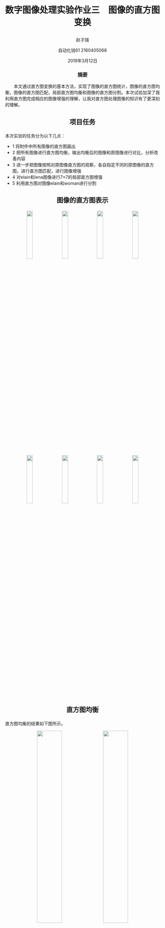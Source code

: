 # <p align="center"> 数字图像处理实验作业三　图像的直方图变换 </p>

<p align="center"> 赵子瑞 </p>
<p align="center"> 自动化钱61  2160405068 </p>
<p align="center"> 2019年3月12日 </p>

### <p align="center"> 摘要 </p>
　　本文通过直方图变换的基本方法，实现了图像的直方图统计，图像的直方图均衡，图像的直方图匹配，局部直方图均衡和图像的直方图分割。本次试验加深了我利用直方图完成相应的图像增强的理解，让我对直方图处理图像的知识有了更深刻的理解。
  
## <p align="center"> 项目任务 </p>

本次实验的任务分为以下几点：
* 1 将附件中所有图像的直方图画出
* 2 把所有图像进行直方图均衡，输出均衡后的图像和原图像进行对比，分析改善内容
* 3 进一步把图像按照对原图像直方图的观察，各自指定不同的原图像的直方图，进行直方图匹配，进行图像增强
* 4 对elain和lena图像进行7×7的局部直方图增强
* 5 利用直方图对图像elain和woman进行分割


## <p align="center"> 图像的直方图表示 </p>
<p align="center"> <img src="https://raw.githubusercontent.com/1989Ryan/hw3/master/images/project3/lena.bmp" height="20%" width="20%" />　<img src="https://raw.githubusercontent.com/1989Ryan/hw3/master/images/project3/elain.bmp" height="20%" width="20%" />　<img src="https://raw.githubusercontent.com/1989Ryan/hw3/master/images/project3/woman.bmp" height="20%" width="20%" />　<img src="https://raw.githubusercontent.com/1989Ryan/hw3/master/images/project3/citywall.bmp" height="20%" width="20%" /></p>
<p align="center"> <img src="https://raw.githubusercontent.com/1989Ryan/hw3/master/images/project3/lena_hist.png" height="20%" width="20%" />　<img src="https://raw.githubusercontent.com/1989Ryan/hw3/master/images/project3/elain_hist.png" height="20%" width="20%" />　<img src="https://raw.githubusercontent.com/1989Ryan/hw3/master/images/project3/woman_hist.png" height="20%" width="20%" />　<img src="https://raw.githubusercontent.com/1989Ryan/hw3/master/images/project3/citywall_hist.png" height="20%" width="20%" /></p>

## <p align="center"> 直方图均衡 </p>

直方图均衡的结果如下图所示。

<p align="center"> <img src="https://raw.githubusercontent.com/1989Ryan/hw3/master/images/result_lena.bmp" height="40%" width="40%" />　<img src="https://raw.githubusercontent.com/1989Ryan/hw3/master/images/result_elain.bmp" height="40%" width="40%" />　</p>
<p align="center"> <img src="https://raw.githubusercontent.com/1989Ryan/hw3/master/images/result_lena_hist.png" height="40%" width="40%" />　<img src="https://raw.githubusercontent.com/1989Ryan/hw3/master/images/result_elain_hist.png" height="40%" width="40%" />　</p>
<p align="center"><img src="https://raw.githubusercontent.com/1989Ryan/hw3/master/images/result_woman.bmp" height="40%" width="40%" />　<img src="https://raw.githubusercontent.com/1989Ryan/hw3/master/images/result_citywall.bmp" height="40%" width="40%" /></p>
<p align="center"><img src="https://raw.githubusercontent.com/1989Ryan/hw3/master/images/result_woman_hist.png" height="40%" width="40%" />　<img src="https://raw.githubusercontent.com/1989Ryan/hw3/master/images/result_citywall_hist.png" height="40%" width="40%" /></p>
<p align="center"> <img src="https://raw.githubusercontent.com/1989Ryan/hw3/master/images/result_lena1.bmp" height="40%" width="40%" />　<img src="https://raw.githubusercontent.com/1989Ryan/hw3/master/images/result_elain1.bmp" height="40%" width="40%" />　</p>
<p align="center"> <img src="https://raw.githubusercontent.com/1989Ryan/hw3/master/images/result_lena1_hist.png" height="40%" width="40%" />　<img src="https://raw.githubusercontent.com/1989Ryan/hw3/master/images/result_elain1_hist.png" height="40%" width="40%" />　</p>
<p align="center"><img src="https://raw.githubusercontent.com/1989Ryan/hw3/master/images/result_woman1.bmp" height="40%" width="40%" />　<img src="https://raw.githubusercontent.com/1989Ryan/hw3/master/images/result_citywall1.bmp" height="40%" width="40%" /></p>
<p align="center"><img src="https://raw.githubusercontent.com/1989Ryan/hw3/master/images/result_woman1_hist.png" height="40%" width="40%" />　<img src="https://raw.githubusercontent.com/1989Ryan/hw3/master/images/result_citywall1_hist.png" height="40%" width="40%" /></p>
<p align="center"> <img src="https://raw.githubusercontent.com/1989Ryan/hw3/master/images/result_lena2.bmp" height="40%" width="40%" />　<img src="https://raw.githubusercontent.com/1989Ryan/hw3/master/images/result_elain2.bmp" height="40%" width="40%" />　</p>
<p align="center"> <img src="https://raw.githubusercontent.com/1989Ryan/hw3/master/images/result_lena2_hist.png" height="40%" width="40%" />　<img src="https://raw.githubusercontent.com/1989Ryan/hw3/master/images/result_elain2_hist.png" height="40%" width="40%" />　</p>
<p align="center"><img src="https://raw.githubusercontent.com/1989Ryan/hw3/master/images/result_woman2.bmp" height="40%" width="40%" />　<img src="https://raw.githubusercontent.com/1989Ryan/hw3/master/images/result_citywall2.bmp" height="40%" width="40%" /></p>
<p align="center"><img src="https://raw.githubusercontent.com/1989Ryan/hw3/master/images/result_woman2_hist.png" height="40%" width="40%" />　<img src="https://raw.githubusercontent.com/1989Ryan/hw3/master/images/result_citywall2_hist.png" height="40%" width="40%" /></p>
<p align="center"> <img src="https://raw.githubusercontent.com/1989Ryan/hw3/master/images/result_lena2.bmp" height="40%" width="40%" />　<img src="https://raw.githubusercontent.com/1989Ryan/hw3/master/images/result_elain2.bmp" height="40%" width="40%" />　</p>
<p align="center"> <img src="https://raw.githubusercontent.com/1989Ryan/hw3/master/images/result_lena2_hist.png" height="40%" width="40%" />　<img src="https://raw.githubusercontent.com/1989Ryan/hw3/master/images/result_elain2_hist.png" height="40%" width="40%" />　</p>
<p align="center"><img src="https://raw.githubusercontent.com/1989Ryan/hw3/master/images/result_woman2.bmp" height="40%" width="40%" />　<img src="https://raw.githubusercontent.com/1989Ryan/hw3/master/images/result_citywall2.bmp" height="40%" width="40%" /></p>
<p align="center"><img src="https://raw.githubusercontent.com/1989Ryan/hw3/master/images/result_woman2_hist.png" height="40%" width="40%" />　<img src="https://raw.githubusercontent.com/1989Ryan/hw3/master/images/result_citywall2_hist.png" height="40%" width="40%" /></p>
<p align="center"> <img src="https://raw.githubusercontent.com/1989Ryan/hw3/master/images/result_lena4.bmp" height="40%" width="40%" />　<img src="https://raw.githubusercontent.com/1989Ryan/hw3/master/images/result_elain3.bmp" height="40%" width="40%" />　</p>
<p align="center"> <img src="https://raw.githubusercontent.com/1989Ryan/hw3/master/images/result_lena4_hist.png" height="40%" width="40%" />　<img src="https://raw.githubusercontent.com/1989Ryan/hw3/master/images/result_elain3_hist.png" height="40%" width="40%" />　</p>

## <p align="center"> 直方图匹配 </p>
通过观察直方图均衡的结果，我们发现直方图均衡可以有效的改善很多图像的状态，但是依然有很多不足。如果按照原图像对这直方图均衡后的图像进一步加强，可以进一步优化这些性质，让图像按照原有的像素分布进行映射，从而还原更多细节，进行有效的变换。

**说明：图像左边为原始图像，中间为均衡化图像，右边为直方图匹配后的图像**

<p align="center"> <img src="https://raw.githubusercontent.com/1989Ryan/hw3/master/images/mat_result_lena1.bmp" height="40%" width="40%" />　<img src="https://raw.githubusercontent.com/1989Ryan/hw3/master/images/mat_result_elain1.bmp" height="40%" width="40%" />　</p>
<p align="center"> <img src="https://raw.githubusercontent.com/1989Ryan/hw3/master/images/mat_result_lena1_hist.png" height="40%" width="40%" />　<img src="https://raw.githubusercontent.com/1989Ryan/hw3/master/images/mat_result_elain1_hist.png" height="40%" width="40%" />　</p>
<p align="center"><img src="https://raw.githubusercontent.com/1989Ryan/hw3/master/images/mat_result_woman1.bmp" height="40%" width="40%" />　<img src="https://raw.githubusercontent.com/1989Ryan/hw3/master/images/mat_result_citywall1.bmp" height="40%" width="40%" /></p>
<p align="center"><img src="https://raw.githubusercontent.com/1989Ryan/hw3/master/images/mat_result_woman1_hist.png" height="40%" width="40%" />　<img src="https://raw.githubusercontent.com/1989Ryan/hw3/master/images/mat_result_citywall1_hist.png" height="40%" width="40%" /></p>
<p align="center"> <img src="https://raw.githubusercontent.com/1989Ryan/hw3/master/images/mat_result_lena2.bmp" height="40%" width="40%" />　<img src="https://raw.githubusercontent.com/1989Ryan/hw3/master/images/mat_result_elain2.bmp" height="40%" width="40%" />　</p>
<p align="center"> <img src="https://raw.githubusercontent.com/1989Ryan/hw3/master/images/mat_result_lena2_hist.png" height="40%" width="40%" />　<img src="https://raw.githubusercontent.com/1989Ryan/hw3/master/images/mat_result_elain2_hist.png" height="40%" width="40%" />　</p>
<p align="center"><img src="https://raw.githubusercontent.com/1989Ryan/hw3/master/images/mat_result_woman2.bmp" height="40%" width="40%" />　<img src="https://raw.githubusercontent.com/1989Ryan/hw3/master/images/mat_result_citywall2.bmp" height="40%" width="40%" /></p>
<p align="center"><img src="https://raw.githubusercontent.com/1989Ryan/hw3/master/images/mat_result_woman2_hist.png" height="40%" width="40%" />　<img src="https://raw.githubusercontent.com/1989Ryan/hw3/master/images/mat_result_citywall2_hist.png" height="40%" width="40%" /></p>
<p align="center"> <img src="https://raw.githubusercontent.com/1989Ryan/hw3/master/images/mat_result_lena2.bmp" height="40%" width="40%" />　<img src="https://raw.githubusercontent.com/1989Ryan/hw3/master/images/mat_result_elain2.bmp" height="40%" width="40%" />　</p>
<p align="center"> <img src="https://raw.githubusercontent.com/1989Ryan/hw3/master/images/mat_result_lena2_hist.png" height="40%" width="40%" />　<img src="https://raw.githubusercontent.com/1989Ryan/hw3/master/images/mat_result_elain2_hist.png" height="40%" width="40%" />　</p>
<p align="center"><img src="https://raw.githubusercontent.com/1989Ryan/hw3/master/images/mat_result_woman2.bmp" height="40%" width="40%" />　<img src="https://raw.githubusercontent.com/1989Ryan/hw3/master/images/mat_result_citywall2.bmp" height="40%" width="40%" /></p>
<p align="center"><img src="https://raw.githubusercontent.com/1989Ryan/hw3/master/images/mat_result_woman2_hist.png" height="40%" width="40%" />　<img src="https://raw.githubusercontent.com/1989Ryan/hw3/master/images/mat_result_citywall2_hist.png" height="40%" width="40%" /></p>
<p align="center"> <img src="https://raw.githubusercontent.com/1989Ryan/hw3/master/images/mat_result_lena4.bmp" height="40%" width="40%" />　<img src="https://raw.githubusercontent.com/1989Ryan/hw3/master/images/mat_result_elain3.bmp" height="40%" width="40%" />　</p>
<p align="center"> <img src="https://raw.githubusercontent.com/1989Ryan/hw3/master/images/mat_result_lena4_hist.png" height="40%" width="40%" />　<img src="https://raw.githubusercontent.com/1989Ryan/hw3/master/images/mat_result_elain3_hist.png" height="40%" width="40%" />　</p>

## <p align="center"> 局部直方图均衡 </p>
<p align="center"> <img src="https://raw.githubusercontent.com/1989Ryan/hw3/master/images/local_result_lena.bmp" height="40%" width="40%" />　<img src="https://raw.githubusercontent.com/1989Ryan/hw3/master/images/local_result_elain.bmp" height="40%" width="40%" />　</p>
<p align="center"> <img src="https://raw.githubusercontent.com/1989Ryan/hw3/master/images/local_result_lena_hist.png" height="40%" width="40%" />　<img src="https://raw.githubusercontent.com/1989Ryan/hw3/master/images/local_result_elain_hist.png" height="40%" width="40%" />　</p>

## <p align="center"> 直方图分割 </p>

对于直方图分割，我采用了课件中的方法，运用迭代的方法寻找阈值，通过寻找的阈值来实现对图像的分割。但是由于图像的背景和人物的像素特征接近，无法实现完全的分割，基于直方图的图像分割仅适用于背景和目标像素相差较大的图像。

<p align="center"> <img src="https://raw.githubusercontent.com/1989Ryan/hw3/master/images/seg_result1_elain.bmp" height="40%" width="40%" />　<img src="https://raw.githubusercontent.com/1989Ryan/hw3/master/images/seg_result2_elain.bmp" height="40%" width="40%" />　</p>
<p align="center"> <img src="https://raw.githubusercontent.com/1989Ryan/hw3/master/images/seg_result_elain_hist.png" height="40%" width="40%" />　</p>

<p align="center"> <img src="https://raw.githubusercontent.com/1989Ryan/hw3/master/images/seg_result1_woman.bmp" height="40%" width="40%" />　<img src="https://raw.githubusercontent.com/1989Ryan/hw3/master/images/seg_result2_woman.bmp" height="40%" width="40%" />　</p>
<p align="center"> <img src="https://raw.githubusercontent.com/1989Ryan/hw3/master/images/seg_result_woman_hist.png" height="40%" width="40%" />　</p>


## <p align="center"> 小结 </p>

本次作业图像较多，主要运用python opencv的直方图均衡函数的同时，也自行实现了直方图匹配，直方图局部均衡化和直方图分割的基本函数，加深了我对理论知识的理解，也增强了我的代码动手能力。
